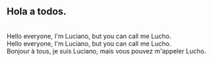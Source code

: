
##  Hola a todos.
<br>
Hello everyone, I'm Luciano, but you can call me Lucho. 
<br>
Hello everyone, I'm Luciano, but you can call me Lucho. 
<br>
Bonjour à tous, je suis Luciano, mais vous pouvez m'appeler Lucho.

<!--
**luchoxiii/luchoxiii** is a ✨ _special_ ✨ repository because its `README.md` (this file) appears on your GitHub profile.

Here are some ideas to get you started:

- 🔭 I’m currently working on ...
- 🌱 I’m currently learning ...
- 👯 I’m looking to collaborate on ...
- 🤔 I’m looking for help with ...
- 💬 Ask me about ...
- 📫 How to reach me: ...
- 😄 Pronouns: ...
- ⚡ Fun fact: ...
-->
